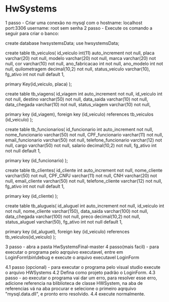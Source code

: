 # HwSystems

1 passo - Criar uma conexão no mysql com o hostname: localhost port:3306 username: root sem senha
2 passo - Execute os comando a seguir para criar o banco: 

create database hwsystemsData;
use hwsystemsData;

create table tb_veiculos(
id_veiculo int(11) auto_increment not null, 
placa varchar(20) not null,
modelo varchar(20) not null,
marca varchar(20) not null,
cor varchar(10) not null,
ano_fabricacao int not null,
ano_modelo int not null, 
quilometragem decimal(10,2) not null, 
status_veiculo varchar(10),
fg_ativo int not null default 1,

primary Key(id_veiculo, placa)
);

create table tb_viagens(
id_viagem int auto_increment not null,
id_veiculo int not null,
destino varchar(50) not null,
data_saida varchar(10) not null,
data_chegada varchar(10) not null,
status_viagem varchar(10) not null,

primary key (id_viagem),
foreign key (id_veiculo) references tb_veiculos (id_veiculo)
);

create table tb_funcionarios(
id_funcionario int auto_increment not null,
nome_funcionario varchar(50) not null,
CPF_funcionario varchar(11) not null,
email_funcionario varchar(50) not null,
telefone_funcionario varchar(12) not null,
cargo varchar(50) not null,
salario decimal(10,2) not null,
fg_ativo int not null default 1,

primary key (id_funcionario)
);

create table tb_clientes(
id_cliente int auto_increment not null,
nome_cliente varchar(50) not null,
CPF_CNPJ varchar(11) not null,
CNH varchar(20) not null,
email_cliente varchar(50) not null,
telefone_cliente varchar(12) not null,
fg_ativo int not null default 1,

primary key (id_cliente)
);

create table tb_alugueis(
id_aluguel int auto_increment not null,
id_veiculo int not null,
nome_cliente varchar(150),
data_saida varchar(100) not null,
data_chegada varchar(100) not null,
preco decimal(10,2) not null,
status_aluguel varchar(50),
fg_ativo int not null default 1,

primary key (id_aluguel),
foreign key (id_veiculo) references tb_veiculos(id_veiculo)
);

3 passo - abra a pasta HwSystemsFinal-master
4 passo(mais facil) - para executar o programa pelo aqrquivo executavel, entre em LoginForm\bin\debug e execute o arquivo executavel LoginForm

4.1 passo (opcional) - para executar o programa pelo visual studio execute o arquivo HWSystems
4.2 Defina como projeto padrão o LoginForm.
4.3 passo - ao executar o programa vai dar um erro, para resolver esse erro, adicione referencia na bliblioteca de classe HWSystem, na aba de referencias
vá na aba procurar e selecione o primeiro aqrquivo "mysql.data.dll", e pronto erro resolvido.
4.4 execute normalmente.






